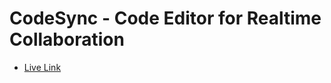 # CodeSync - Code Editor for Realtime Collaboration

- [Live Link](https://code-sync-realtime.herokuapp.com/)
